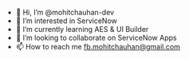 - 👋 Hi, I’m @mohitchauhan-dev
- 👀 I’m interested in ServiceNow
- 🌱 I’m currently learning AES & UI Builder
- 💞️ I’m looking to collaborate on ServiceNow Apps
- 📫 How to reach me fb.mohitchauhan@gmail.com

<!---
mohitchauhan-dev/mohitchauhan-dev is a ✨ special ✨ repository because its `README.md` (this file) appears on your GitHub profile.
You can click the Preview link to take a look at your changes.
--->
